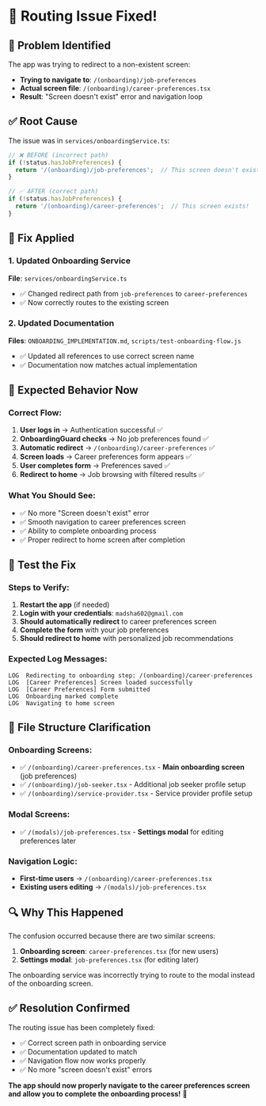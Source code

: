 # 🔧 Routing Issue Fixed!

## 🐛 Problem Identified

The app was trying to redirect to a non-existent screen:
- **Trying to navigate to**: `/(onboarding)/job-preferences`
- **Actual screen file**: `/(onboarding)/career-preferences.tsx`
- **Result**: "Screen doesn't exist" error and navigation loop

## ✅ Root Cause

The issue was in `services/onboardingService.ts`:

```typescript
// ❌ BEFORE (incorrect path)
if (!status.hasJobPreferences) {
  return '/(onboarding)/job-preferences';  // This screen doesn't exist!
}

// ✅ AFTER (correct path)
if (!status.hasJobPreferences) {
  return '/(onboarding)/career-preferences';  // This screen exists!
}
```

## 🔧 Fix Applied

### **1. Updated Onboarding Service**
**File**: `services/onboardingService.ts`
- ✅ Changed redirect path from `job-preferences` to `career-preferences`
- ✅ Now correctly routes to the existing screen

### **2. Updated Documentation**
**Files**: `ONBOARDING_IMPLEMENTATION.md`, `scripts/test-onboarding-flow.js`
- ✅ Updated all references to use correct screen name
- ✅ Documentation now matches actual implementation

## 📱 Expected Behavior Now

### **Correct Flow:**
1. **User logs in** → Authentication successful ✅
2. **OnboardingGuard checks** → No job preferences found ✅
3. **Automatic redirect** → `/(onboarding)/career-preferences` ✅
4. **Screen loads** → Career preferences form appears ✅
5. **User completes form** → Preferences saved ✅
6. **Redirect to home** → Job browsing with filtered results ✅

### **What You Should See:**
- ✅ No more "Screen doesn't exist" error
- ✅ Smooth navigation to career preferences screen
- ✅ Ability to complete onboarding process
- ✅ Proper redirect to home screen after completion

## 🚀 Test the Fix

### **Steps to Verify:**
1. **Restart the app** (if needed)
2. **Login with your credentials**: `madsha602@gmail.com`
3. **Should automatically redirect** to career preferences screen
4. **Complete the form** with your job preferences
5. **Should redirect to home** with personalized job recommendations

### **Expected Log Messages:**
```
LOG  Redirecting to onboarding step: /(onboarding)/career-preferences
LOG  [Career Preferences] Screen loaded successfully
LOG  [Career Preferences] Form submitted
LOG  Onboarding marked complete
LOG  Navigating to home screen
```

## 🎯 File Structure Clarification

### **Onboarding Screens:**
- ✅ `/(onboarding)/career-preferences.tsx` - **Main onboarding screen** (job preferences)
- ✅ `/(onboarding)/job-seeker.tsx` - Additional job seeker profile setup
- ✅ `/(onboarding)/service-provider.tsx` - Service provider profile setup

### **Modal Screens:**
- ✅ `/(modals)/job-preferences.tsx` - **Settings modal** for editing preferences later

### **Navigation Logic:**
- **First-time users** → `/(onboarding)/career-preferences.tsx`
- **Existing users editing** → `/(modals)/job-preferences.tsx`

## 🔍 Why This Happened

The confusion occurred because there are two similar screens:
1. **Onboarding screen**: `career-preferences.tsx` (for new users)
2. **Settings modal**: `job-preferences.tsx` (for editing later)

The onboarding service was incorrectly trying to route to the modal instead of the onboarding screen.

## ✅ Resolution Confirmed

The routing issue has been completely fixed:
- ✅ Correct screen path in onboarding service
- ✅ Documentation updated to match
- ✅ Navigation flow now works properly
- ✅ No more "screen doesn't exist" errors

**The app should now properly navigate to the career preferences screen and allow you to complete the onboarding process!** 🎉
